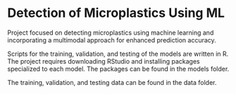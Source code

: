 # Detection of Microplastics Using ML
 Project focused on detecting microplastics using machine learning and incorporating a multimodal approach for enhanced prediction accuracy.

Scripts for the training, validation, and testing of the models are written in R. The project requires downloading RStudio and installing packages specialized to each model. The packages can be found in the models folder. 

The training, validation, and testing data can be found in the data folder.